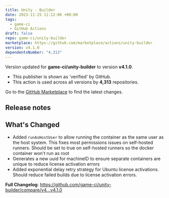 ```yaml
---
title: Unity - Builder
date: 2023-11-25 11:12:06 +00:00
tags:
  - game-ci
  - GitHub Actions
draft: false
repo: game-ci/unity-builder
marketplace: https://github.com/marketplace/actions/unity-builder
version: v4.1.0
dependentsNumber: "4,313"
---
```



Version updated for **game-ci/unity-builder** to version **v4.1.0**.
- This publisher is shown as 'verified' by GitHub.
- This action is used across all versions by **4,313** repositories.

Go to the [GitHub Marketplace](https://github.com/marketplace/actions/unity-builder) to find the latest changes.

## Release notes

## What's Changed
- Added `runAsHostUser` to allow running the container as the same user as the host system. This fixes most permissions issues on self-hosted runners. Should be set to true on self-hosted runners so the docker container won't run as root
- Generates a new uuid for machineID to ensure separate containers are unique to reduce license activation errors
- Added exponential delay retry strategy for Ubuntu license activations. Should reduce failed builds due to license activation errors.


**Full Changelog**: https://github.com/game-ci/unity-builder/compare/v4...v4.1.0

